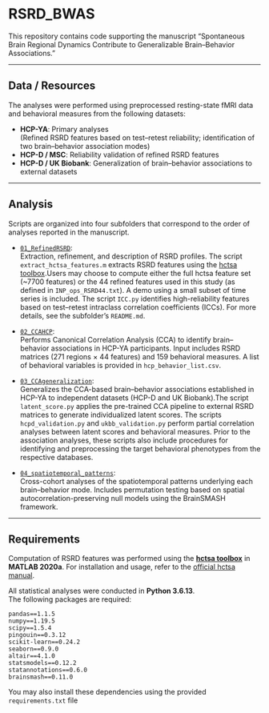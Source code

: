 # RSRD_BWAS

This repository contains code supporting the manuscript
“Spontaneous Brain Regional Dynamics Contribute to Generalizable Brain–Behavior Associations.”

---

## Data / Resources
The analyses were performed using preprocessed resting-state fMRI data and behavioral measures from the following datasets:
- **HCP-YA**: Primary analyses  
  (Refined RSRD features based on test–retest reliability; identification of two brain–behavior association modes)
- **HCP-D / MSC**: Reliability validation of refined RSRD features
- **HCP-D / UK Biobank**: Generalization of brain–behavior associations to external datasets

---

## Analysis
Scripts are organized into four subfolders that correspond to the order of analyses reported in the manuscript.

- [`01_RefinedRSRD`](./analysis/01_RefinedRSRD/):  
  Extraction, refinement, and description of RSRD profiles. The script `extract_hctsa_features.m` extracts RSRD features using the [hctsa toolbox](https://github.com/benfulcher/hctsa).Users may choose to compute either the full hctsa feature set (~7700 features) or the 44 refined features used in this study (as defined in `INP_ops_RSRD44.txt`). A demo using a small subset of time series is included. The script `ICC.py` identifies high-reliability features based on test–retest intraclass correlation coefficients (ICCs). For more details, see the subfolder’s `README.md`.

- [`02_CCAHCP`](./analysis/02_CCAHCP/):  
  Performs Canonical Correlation Analysis (CCA) to identify brain–behavior associations in HCP-YA participants. Input includes RSRD matrices (271 regions × 44 features) and 159 behavioral measures.  A list of behavioral variables is provided in `hcp_behavior_list.csv`.

- [`03_CCAgeneralization`](./analysis/03_CCAgeneralization/):  
    Generalizes the CCA-based brain–behavior associations established in HCP-YA to independent datasets (HCP-D and UK Biobank).The script `latent_score.py` applies the pre-trained CCA pipeline to external RSRD matrices to generate individualized latent scores. The scripts `hcpd_validation.py` and `ukbb_validation.py` perform partial correlation analyses between latent scores and behavioral measures. Prior to the association analyses, these scripts also include procedures for identifying and preprocessing the target behavioral phenotypes from the respective databases.

- [`04_spatiotemporal_patterns`](./analysis/04_spatiotemporal_patterns/):  
  Cross-cohort analyses of the spatiotemporal patterns underlying each brain–behavior mode. Includes permutation testing based on spatial autocorrelation-preserving null models using the BrainSMASH framework.

---

## Requirements
Computation of RSRD features was performed using the **[hctsa toolbox](https://github.com/benfulcher/hctsa)** in **MATLAB 2020a**. For installation and usage, refer to the [official hctsa manual](https://time-series-features.gitbook.io/hctsa-manual).

All statistical analyses were conducted in **Python 3.6.13**.  
The following packages are required:
```
pandas==1.1.5
numpy==1.19.5
scipy==1.5.4
pingouin==0.3.12
scikit-learn==0.24.2
seaborn==0.9.0
altair==4.1.0
statsmodels==0.12.2
statannotations==0.6.0
brainsmash==0.11.0
```
You may also install these dependencies using the provided `requirements.txt` file
